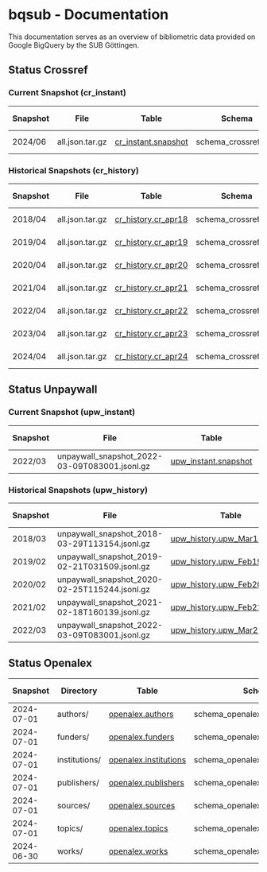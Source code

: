 # bqsub - Documentation

This documentation serves as an overview of bibliometric data provided on Google BigQuery by the SUB Göttingen.


## Status Crossref

### Current Snapshot (cr_instant)

| Snapshot        | File            | Table               | Schema               | Procedure | Last Changed | Coverage  | Number of rows |
|-----------------|-----------------|---------------------|----------------------|-----------|--------------|-----------|--------------------|
|  2024/06        | all.json.tar.gz | [cr_instant.snapshot](https://console.cloud.google.com/bigquery?ws=!1m4!1m3!3m2!1ssubugoe-collaborative!2scr_instant) | schema_crossref.json | [Repo](https://github.com/naustica/crossref_bq) |  11.07.2024  | 2013-2024 | 48.749.212 |

### Historical Snapshots (cr_history)

| Snapshot        | File            | Table               | Schema               | Procedure | Last Changed | Coverage  | Number of rows |
|-----------------|-----------------|---------------------|----------------------|-----------|--------------|-----------|--------------------|
|  2018/04        | all.json.tar.gz | [cr_history.cr_apr18](https://console.cloud.google.com/bigquery?ws=!1m4!1m3!3m2!1ssubugoe-collaborative!2scr_history) | schema_crossref.json | [Repo](https://github.com/naustica/crossref_bq) |  20.02.2022  | 2013-2018 | 16.766.035 |
|  2019/04        | all.json.tar.gz | [cr_history.cr_apr19](https://console.cloud.google.com/bigquery?ws=!1m4!1m3!3m2!1ssubugoe-collaborative!2scr_history) | schema_crossref.json | [Repo](https://github.com/naustica/crossref_bq) |  29.10.2021  | 2013-2019 | 20.715.644 |
|  2020/04        | all.json.tar.gz | [cr_history.cr_apr20](https://console.cloud.google.com/bigquery?ws=!1m4!1m3!3m2!1ssubugoe-collaborative!2scr_history) | schema_crossref.json | [Repo](https://github.com/naustica/crossref_bq) |  29.10.2021  | 2013-2020 | 25.334.525 |
|  2021/04        | all.json.tar.gz | [cr_history.cr_apr21](https://console.cloud.google.com/bigquery?ws=!1m4!1m3!3m2!1ssubugoe-collaborative!2scr_history) | schema_crossref.json | [Repo](https://github.com/naustica/crossref_bq) |  29.10.2021  | 2013-2021 | 30.579.119 |
|  2022/04        | all.json.tar.gz | [cr_history.cr_apr22](https://console.cloud.google.com/bigquery?ws=!1m4!1m3!3m2!1ssubugoe-collaborative!2scr_history) | schema_crossref.json | [Repo](https://github.com/naustica/crossref_bq) |  14.05.2022  | 2013-2022 | 35.939.195 |
|  2023/04        | all.json.tar.gz | [cr_history.cr_apr23](https://console.cloud.google.com/bigquery?ws=!1m4!1m3!3m2!1ssubugoe-collaborative!2scr_history) | schema_crossref.json | [Repo](https://github.com/naustica/crossref_bq) |  07.05.2023  | 2013-2023 | 41.767.461 |
|  2024/04        | all.json.tar.gz | [cr_history.cr_apr24](https://console.cloud.google.com/bigquery?ws=!1m4!1m3!3m2!1ssubugoe-collaborative!2scr_history) | schema_crossref.json | [Repo](https://github.com/naustica/crossref_bq) |  07.05.2024  | 2013-2024 | 47.709.184 |

## Status Unpaywall

### Current Snapshot (upw_instant)

| Snapshot| File                                          | Table                | Schema               | Procedure | Last Changed | Coverage  | Number of rows |
|---------|-----------------------------------------------|----------------------|----------------------|-----------|--------------|-----------|-----------------|
| 2022/03 | unpaywall_snapshot_2022-03-09T083001.jsonl.gz | [upw_instant.snapshot](https://console.cloud.google.com/bigquery?ws=!1m4!1m3!3m2!1ssubugoe-collaborative!2supw_instant) | bq_schema_mar22.json | [Repo](https://github.com/naustica/unpaywall_bq) |  14.03.2022 | 2008-2022 | 67.424.819 |

### Historical Snapshots (upw_history)

| Snapshot| File                                          | Table                       | Schema               | Procedure | Last Changed | Coverage  | Number of rows |
|---------|-----------------------------------------------|-----------------------------|----------------------|-----------|--------------|-----------|-----------------|
| 2018/03 | unpaywall_snapshot_2018-03-29T113154.jsonl.gz | [upw_history.upw_Mar18_08_20](https://console.cloud.google.com/bigquery?ws=!1m4!1m3!3m2!1ssubugoe-collaborative!2supw_history) | bq_schema_mar18.json | [Repo](https://github.com/naustica/unpaywall_bq) |  29.10.2021  | 2008-2018 | 36.557.043 |
| 2019/02 | unpaywall_snapshot_2019-02-21T031509.jsonl.gz | [upw_history.upw_Feb19_08_19](https://console.cloud.google.com/bigquery?ws=!1m4!1m3!3m2!1ssubugoe-collaborative!2supw_history) | bq_schema_feb19.json | [Repo](https://github.com/naustica/unpaywall_bq) |  10.11.2021  | 2008-2019 | 42.143.979 |
| 2020/02 | unpaywall_snapshot_2020-02-25T115244.jsonl.gz | [upw_history.upw_Feb20_08_20](https://console.cloud.google.com/bigquery?ws=!1m4!1m3!3m2!1ssubugoe-collaborative!2supw_history) | bq_schema_feb20.json | [Repo](https://github.com/naustica/unpaywall_bq) |  30.10.2021  | 2008-2020 | 49.717.710 |
| 2021/02 | unpaywall_snapshot_2021-02-18T160139.jsonl.gz | [upw_history.upw_Feb21_08_21](https://console.cloud.google.com/bigquery?ws=!1m4!1m3!3m2!1ssubugoe-collaborative!2supw_history) | bq_schema_feb21.json | [Repo](https://github.com/naustica/unpaywall_bq) |  29.10.2021  | 2008-2021 | 58.437.927 |
| 2022/03 | unpaywall_snapshot_2022-03-09T083001.jsonl.gz | [upw_history.upw_Mar22_08_22](https://console.cloud.google.com/bigquery?ws=!1m4!1m3!3m2!1ssubugoe-collaborative!2supw_history) | bq_schema_mar22.json | [Repo](https://github.com/naustica/unpaywall_bq) |  14.03.2022 | 2008-2022 | 67.424.819 |

## Status Openalex

| Snapshot   | Directory     | Table                 | Schema                            | Procedure | Last Changed | Coverage  | Number of rows |
|------------|---------------|-----------------------|-----------------------------------|-----------|--------------|-----------|----------------------|
| 2024-07-01 | authors/      | [openalex.authors](https://console.cloud.google.com/bigquery?ws=!1m4!1m3!3m2!1ssubugoe-collaborative!2sopenalex)      | schema_openalex_author.json       | [Repo](https://github.com/naustica/openalex) |  04.07.2024  | All | 92.679.033 |
| 2024-07-01 | funders/      | [openalex.funders](https://console.cloud.google.com/bigquery?ws=!1m4!1m3!3m2!1ssubugoe-collaborative!2sopenalex)      | schema_openalex_funders.json      | [Repo](https://github.com/naustica/openalex) |  05.06.2024  | All | 32.437 |
| 2024-07-01 | institutions/ | [openalex.institutions](https://console.cloud.google.com/bigquery?ws=!1m4!1m3!3m2!1ssubugoe-collaborative!2sopenalex) | schema_openalex_institutions.json | [Repo](https://github.com/naustica/openalex) |  04.07.2024  | All | 108.530 |
| 2024-07-01 | publishers/   | [openalex.publishers](https://console.cloud.google.com/bigquery?ws=!1m4!1m3!3m2!1ssubugoe-collaborative!2sopenalex)   | schema_openalex_publishers.json   | [Repo](https://github.com/naustica/openalex) |  04.07.2024  | All | 10.249 |
| 2024-07-01 | sources/      | [openalex.sources](https://console.cloud.google.com/bigquery?ws=!1m4!1m3!3m2!1ssubugoe-collaborative!2sopenalex)      | schema_openalex_sources.json      | [Repo](https://github.com/naustica/openalex) |  04.07.2024  | All | 254.550 |
| 2024-07-01 | topics/       | [openalex.topics](https://console.cloud.google.com/bigquery?ws=!1m4!1m3!3m2!1ssubugoe-collaborative!2sopenalex)       | schema_openalex_topics.json       | [Repo](https://github.com/naustica/openalex) |  04.07.2024  | All | 4.516 |
| 2024-06-30 | works/        | [openalex.works](https://console.cloud.google.com/bigquery?ws=!1m4!1m3!3m2!1ssubugoe-collaborative!2sopenalex)        | schema_openalex_work.json         | [Repo](https://github.com/naustica/openalex) |  04.07.2024  | All | 256.997.006 |
